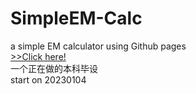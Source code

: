 # SimpleEM-Calc
a simple EM calculator using Github pages  
[>>Click here!](https://jungle-li.github.io/SimpleEM-Calc/)  
一个正在做的本科毕设  
start on 20230104
